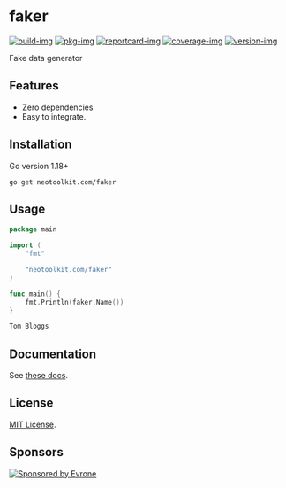 # faker

[![build-img]][build-url]
[![pkg-img]][pkg-url]
[![reportcard-img]][reportcard-url]
[![coverage-img]][coverage-url]
[![version-img]][version-url]

Fake data generator

## Features
- Zero dependencies
- Easy to integrate.

## Installation
Go version 1.18+
```shell
go get neotoolkit.com/faker
```

## Usage
```go
package main

import (
	"fmt"

	"neotoolkit.com/faker"
)

func main() {
	fmt.Println(faker.Name())
}
```
```bash
Tom Bloggs
```

## Documentation

See [these docs][pkg-url].

## License

[MIT License](LICENSE).

[build-img]: https://github.com/neotoolkit/faker/workflows/build/badge.svg
[build-url]: https://github.com/neotoolkit/faker/actions
[pkg-img]: https://pkg.go.dev/badge/neotoolkit/faker
[pkg-url]: https://pkg.go.dev/github.com/neotoolkit/faker
[reportcard-img]: https://goreportcard.com/badge/neotoolkit/faker
[reportcard-url]: https://goreportcard.com/report/neotoolkit/faker
[coverage-img]: https://codecov.io/gh/neotoolkit/faker/branch/main/graph/badge.svg
[coverage-url]: https://codecov.io/gh/neotoolkit/faker
[version-img]: https://img.shields.io/github/v/release/neotoolkit/faker
[version-url]: https://github.com/neotoolkit/faker/releases

## Sponsors
<p>
  <a href="https://evrone.com/?utm_source=github&utm_campaign=neotoolkit">
    <img src="https://raw.githubusercontent.com/neotoolkit/.github/main/assets/sponsored_by_evrone.svg"
      alt="Sponsored by Evrone">
  </a>
</p>
